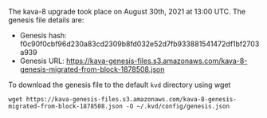 The kava-8 upgrade took place on August 30th, 2021 at 13:00 UTC. The genesis file details are:

* Genesis hash: f0c90f0cbf96d230a83cd2309b8fd032e52d7fb933881541472df1bf2703a939
* Genesis URL: https://kava-genesis-files.s3.amazonaws.com/kava-8-genesis-migrated-from-block-1878508.json


To download the genesis file to the default `kvd` directory using wget

```
wget https://kava-genesis-files.s3.amazonaws.com/kava-8-genesis-migrated-from-block-1878508.json -O ~/.kvd/config/genesis.json
```